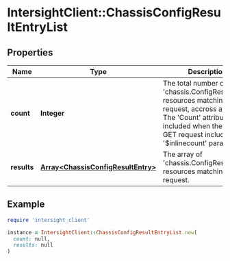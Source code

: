 # IntersightClient::ChassisConfigResultEntryList

## Properties

| Name | Type | Description | Notes |
| ---- | ---- | ----------- | ----- |
| **count** | **Integer** | The total number of &#39;chassis.ConfigResultEntry&#39; resources matching the request, accross all pages. The &#39;Count&#39; attribute is included when the HTTP GET request includes the &#39;$inlinecount&#39; parameter. | [optional] |
| **results** | [**Array&lt;ChassisConfigResultEntry&gt;**](ChassisConfigResultEntry.md) | The array of &#39;chassis.ConfigResultEntry&#39; resources matching the request. | [optional] |

## Example

```ruby
require 'intersight_client'

instance = IntersightClient::ChassisConfigResultEntryList.new(
  count: null,
  results: null
)
```

